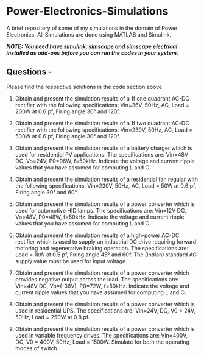 # Power-Electronics-Simulations
A brief repository of some of my simulations in the domain of Power Electronics. All Simulations are done using MATLAB and Simulink.

***NOTE: You need have simulink, simscape and simscape electrical installed as add-ons before you can run the codes in your system.***

## Questions -

Please find the respective solutions in the code section above.

1. Obtain and present the simulation results of a 1f one quadrant AC-DC rectifier with the following specifications: Vin=36V, 50Hz, AC, Load = 200W at 0.6 pf, Firing angle 30° and 120°.

2. Obtain and present the simulation results of a 1f two quadrant AC-DC rectifier with the following specifications: Vin=230V, 50Hz, AC, Load = 500W at 0.6 pf, Firing angle 30° and 120°.

3. Obtain and present the simulation results of a battery charger which is used for residential PV applications. The specifications are: Vin=48V DC, Vo=24V, P0=96W, f=50kHz. Indicate the voltage and current ripple values that you have assumed for computing L and C.

4. Obtain and present the simulation results of a residential fan regular with the following specifications: Vin=230V, 50Hz, AC, Load = 50W at 0.6 pf, Firing angle 30° and 60°.

5. Obtain and present the simulation results of a power converter which is used for automotive HID lamps. The specifications are: Vin=12V DC, Vo=48V, P0=48W, f=50kHz. Indicate the voltage and current ripple values that you have assumed for computing L and C.

6. Obtain and present the simulation results of a high-power AC-DC rectifier which is used to supply an industrial DC drive requiring forward motoring and regenerative braking operation. The specifications are: Load = 1kW at 0.5 pf, Firing angle 45° and 60°. The (Indian) standard AC supply value must be used for input voltage.

7. Obtain and present the simulation results of a power converter which provides negative output across the load. The specifications are: Vin=48V DC, Vo=(-36V), P0=72W, f=50kHz. Indicate the voltage and current ripple values that you have assumed for computing L and C.

8. Obtain and present the simulation results of a power converter which is used in residential UPS. The specifications are: Vin=24V, DC, V0 = 24V, 50Hz, Load = 250W at 0.8 pf.

9. Obtain and present the simulation results of a power converter which is used in variable frequency drives. The specifications are: Vin=400V, DC, V0 = 400V, 50Hz, Load = 1500W. Simulate for both the operating modes of switch.
